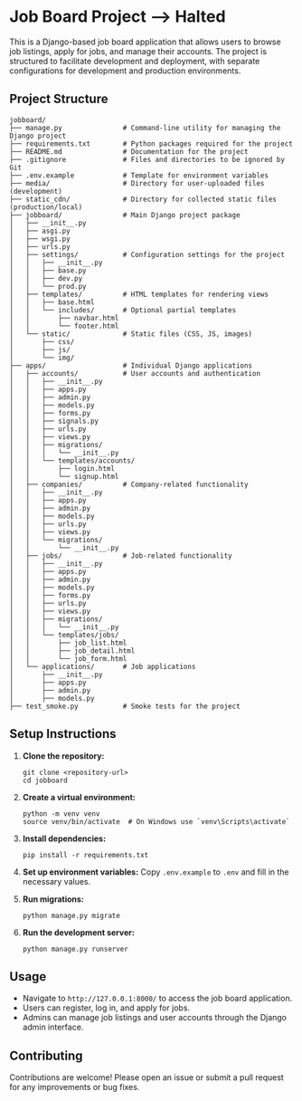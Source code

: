 # Job Board Project --> Halted

This is a Django-based job board application that allows users to browse job listings, apply for jobs, and manage their accounts. The project is structured to facilitate development and deployment, with separate configurations for development and production environments.

## Project Structure

```
jobboard/
├── manage.py               # Command-line utility for managing the Django project
├── requirements.txt        # Python packages required for the project
├── README.md               # Documentation for the project
├── .gitignore              # Files and directories to be ignored by Git
├── .env.example            # Template for environment variables
├── media/                  # Directory for user-uploaded files (development)
├── static_cdn/             # Directory for collected static files (production/local)
├── jobboard/               # Main Django project package
│   ├── __init__.py
│   ├── asgi.py
│   ├── wsgi.py
│   ├── urls.py
│   ├── settings/           # Configuration settings for the project
│   │   ├── __init__.py
│   │   ├── base.py
│   │   ├── dev.py
│   │   └── prod.py
│   ├── templates/          # HTML templates for rendering views
│   │   ├── base.html
│   │   └── includes/       # Optional partial templates
│   │       ├── navbar.html
│   │       └── footer.html
│   └── static/             # Static files (CSS, JS, images)
│       ├── css/
│       ├── js/
│       └── img/
├── apps/                   # Individual Django applications
│   ├── accounts/           # User accounts and authentication
│   │   ├── __init__.py
│   │   ├── apps.py
│   │   ├── admin.py
│   │   ├── models.py
│   │   ├── forms.py
│   │   ├── signals.py
│   │   ├── urls.py
│   │   ├── views.py
│   │   ├── migrations/
│   │   │   └── __init__.py
│   │   └── templates/accounts/
│   │       ├── login.html
│   │       └── signup.html
│   ├── companies/          # Company-related functionality
│   │   ├── __init__.py
│   │   ├── apps.py
│   │   ├── admin.py
│   │   ├── models.py
│   │   ├── urls.py
│   │   ├── views.py
│   │   └── migrations/
│   │       └── __init__.py
│   ├── jobs/               # Job-related functionality
│   │   ├── __init__.py
│   │   ├── apps.py
│   │   ├── admin.py
│   │   ├── models.py
│   │   ├── forms.py
│   │   ├── urls.py
│   │   ├── views.py
│   │   ├── migrations/
│   │   │   └── __init__.py
│   │   └── templates/jobs/
│   │       ├── job_list.html
│   │       ├── job_detail.html
│   │       └── job_form.html
│   └── applications/       # Job applications
│       ├── __init__.py
│       ├── apps.py
│       ├── admin.py
│       ├── models.py
├── test_smoke.py           # Smoke tests for the project
```

## Setup Instructions

1. **Clone the repository:**
   ```
   git clone <repository-url>
   cd jobboard
   ```

2. **Create a virtual environment:**
   ```
   python -m venv venv
   source venv/bin/activate  # On Windows use `venv\Scripts\activate`
   ```

3. **Install dependencies:**
   ```
   pip install -r requirements.txt
   ```

4. **Set up environment variables:**
   Copy `.env.example` to `.env` and fill in the necessary values.

5. **Run migrations:**
   ```
   python manage.py migrate
   ```

6. **Run the development server:**
   ```
   python manage.py runserver
   ```

## Usage

- Navigate to `http://127.0.0.1:8000/` to access the job board application.
- Users can register, log in, and apply for jobs.
- Admins can manage job listings and user accounts through the Django admin interface.

## Contributing

Contributions are welcome! Please open an issue or submit a pull request for any improvements or bug fixes.
